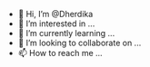 - 👋 Hi, I’m @Dherdika
- 👀 I’m interested in ...
- 🌱 I’m currently learning ...
- 💞️ I’m looking to collaborate on ...
- 📫 How to reach me ...

<!---
Dherdika/Dherdika is a ✨ special ✨ repository because its `README.md` (this file) appears on your GitHub profile.
You can click the Preview link to take a look at your changes.
--->
